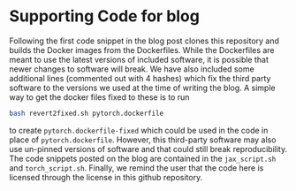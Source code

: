 # Supporting Code for blog

Following the first code snippet in the blog post clones this repository and builds the Docker images from the Dockerfiles. While the Dockerfiles are meant to use the latest versions of included software, it is possible that newer changes to software will break. We have also included some additional lines (commented out with 4 hashes) which fix the third party software to the versions we used at the time of writing the blog. A simple way to get the docker files fixed to these is to run 
```bash
bash revert2fixed.sh pytorch.dockerfile
```
to create `pytorch.dockerfile-fixed` which could be used in the code in place of `pytorch.dockerfile`.
 However, this third-party software may also use un-pinned versions of software and that could still break reproducibility.
The code snippets posted on the blog are contained in the `jax_script.sh` and `torch_script.sh`. 
Finally, we remind the user that the code here is licensed through the license in this github repository.
